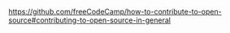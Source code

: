 https://github.com/freeCodeCamp/how-to-contribute-to-open-source#contributing-to-open-source-in-general
